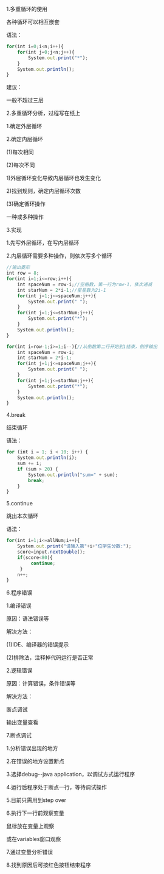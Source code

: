 1.多重循环的使用

各种循环可以相互嵌套

语法：

```javascript
for(int i=0;i<n;i++){
	for(int j=0;j<n;j++){
		System.out.print("*");
	}
	System.out.println();
}

```

建议：

一般不超过三层

2.多重循环分析，过程写在纸上

1.确定外层循环

2.确定内层循环

(1)每次相同

(2)每次不同

1)外层循环变化导致内层循环也发生变化

2)找到规则，确定内层循环次数

(3)确定循环操作

一种或多种操作



3.实现

1.先写外层循环，在写内层循环

2.内层循环需要多种操作，则依次写多个循环

```javascript
//输出菱形
int row = 8;
for(int i=1;i<=row;i++){
	int spaceNum = row-i;//空格数，第一行为row-1，依次递减
	int starNum = 2*i-1;//星星数为2i-1
	for(int j=1;j<=spaceNum;j++){
		System.out.print(" ");
	}
	for(int j=1;j<=starNum;j++){
		System.out.print("*");
	}
	System.out.println();
}

for(int i=row-1;i>=1;i--){//从倒数第二行开始到1结束，倒序输出
	int spaceNum = row-i;
	int starNum = 2*i-1;
	for(int j=1;j<=spaceNum;j++){
		System.out.print(" ");
	}
	for(int j=1;j<=starNum;j++){
		System.out.print("*");
	}
	System.out.println();
}
```



4.break

结束循环

语法：

```javascript
for (int i = 1; i < 10; i++) {
	System.out.println(i);
	sum += i;
	if (sum > 20) {
		System.out.println("sum=" + sum);
		break;
	}
}
```

5.continue

跳出本次循环

语法：

```javascript
for(int i=1;i<=allNum;i++){
	System.out.print("请输入第"+i+"位学生分数:");
	score=input.nextDouble();
	if(score<80){
         continue;
     }
	n++;
}
```

6.程序错误

1.编译错误

原因：语法错误等

解决方法：

(1)IDE、编译器的错误提示

(2)排除法，注释掉代码运行是否正常

2.逻辑错误

原因：计算错误，条件错误等

解决方法：

断点调试

输出变量查看

7.断点调试

1.分析错误出现的地方

2.在错误的地方设置断点

3.选择debug--java application，以调试方式运行程序

4.运行后程序处于断点一行，等待调试操作

5.目前只需用到step over

6.执行下一行前观察变量

鼠标放在变量上观察

或在variables窗口观察

7.通过变量分析错误

8.找到原因后可按红色按钮结束程序